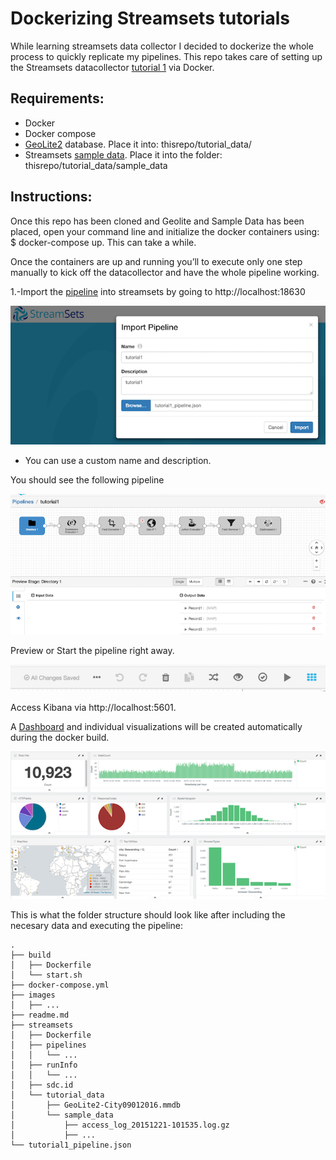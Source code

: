 # Dockerizing Streamsets tutorials

While learning streamsets data collector I decided to dockerize the whole process to quickly replicate my pipelines. This repo takes care of setting up the Streamsets datacollector [tutorial 1](https://github.com/streamsets/tutorials/tree/master/tutorial-1) via Docker.

## Requirements:

* Docker
* Docker compose
* [GeoLite2](http://geolite.maxmind.com/download/geoip/database/GeoLite2-City.mmdb.gz) database. Place it into: thisrepo/tutorial_data/
* Streamsets [sample data](https://github.com/streamsets/tutorials/tree/master/sample_data). Place it into the folder: thisrepo/tutorial_data/sample_data

## Instructions:

Once this repo has been cloned and Geolite and Sample Data has been placed, open your command line and initialize the docker containers using: $ docker-compose up. This can take a while.

Once the containers are up and running you’ll to execute only one step manually to kick off the datacollector and have the whole pipeline working.

1.-Import the [pipeline](tutorial1_pipeline.json) into streamsets by going to http://localhost:18630

[![importing-pipeline](images/import-pipeline-streamsets.png?raw=true)](images/import-pipeline-streamsets.png) 

* You can use a custom name and description.

You should see the following pipeline

[![pipeline](images/complete-pipeline-streamsets.png?raw=true)](images/complete-pipeline-streamsets.png)

Preview or Start the pipeline right away.

[![start-pipeline](images/preview-start-pipeline.png?raw=true)](images/preview-start-pipeline.png)


Access Kibana via http://localhost:5601.

A [Dashboard](http://localhost:5601/app/kibana#/dashboard/ApacheWeblog-Dashboard) and individual visualizations will be created automatically during the docker build.

[![dashboard](images/dashboard.png?raw=true)](images/dashboard.png)

This is what the folder structure should look like after including the necesary data and executing the pipeline:

```
.
├── build
│   ├── Dockerfile
│   └── start.sh
├── docker-compose.yml
├── images
│   ├── ...
├── readme.md
├── streamsets
│   ├── Dockerfile
│   ├── pipelines
│   │   └── ...
│   ├── runInfo
│   │   └── ...
│   ├── sdc.id
│   └── tutorial_data
│       ├── GeoLite2-City09012016.mmdb
│       └── sample_data
│           ├── access_log_20151221-101535.log.gz
│           ├── ...
└── tutorial1_pipeline.json
```
